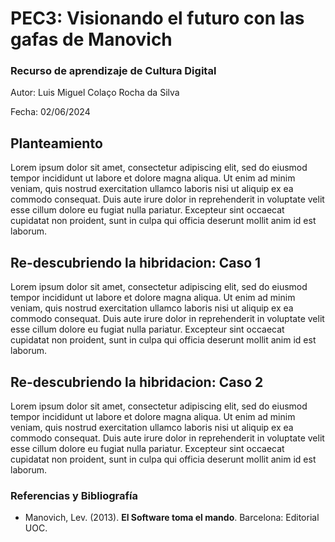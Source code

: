 # PEC3: Visionando el futuro con las gafas de Manovich

### Recurso de aprendizaje de Cultura Digital


Autor: Luis Miguel Colaço Rocha da Silva

Fecha: 02/06/2024

## Planteamiento

[](https://github.com/lmcolaco/PEC3_Manovich_Reloaded#planteamiento)

Lorem ipsum dolor sit amet, consectetur adipiscing elit, sed do eiusmod tempor incididunt ut labore et dolore magna aliqua. Ut enim ad minim veniam, quis nostrud exercitation ullamco laboris nisi ut aliquip ex ea commodo consequat. Duis aute irure dolor in reprehenderit in voluptate velit esse cillum dolore eu fugiat nulla pariatur. Excepteur sint occaecat cupidatat non proident, sunt in culpa qui officia deserunt mollit anim id est laborum.

## Re-descubriendo la hibridacion: Caso 1

[](https://github.com/lmcolaco/PEC3_Manovich_Reloaded#re-descubriendo-la-hibridacion-caso-1)

Lorem ipsum dolor sit amet, consectetur adipiscing elit, sed do eiusmod tempor incididunt ut labore et dolore magna aliqua. Ut enim ad minim veniam, quis nostrud exercitation ullamco laboris nisi ut aliquip ex ea commodo consequat. Duis aute irure dolor in reprehenderit in voluptate velit esse cillum dolore eu fugiat nulla pariatur. Excepteur sint occaecat cupidatat non proident, sunt in culpa qui officia deserunt mollit anim id est laborum.

## Re-descubriendo la hibridacion: Caso 2

[](https://github.com/lmcolaco/PEC3_Manovich_Reloaded#re-descubriendo-la-hibridacion-caso-2)

Lorem ipsum dolor sit amet, consectetur adipiscing elit, sed do eiusmod tempor incididunt ut labore et dolore magna aliqua. Ut enim ad minim veniam, quis nostrud exercitation ullamco laboris nisi ut aliquip ex ea commodo consequat. Duis aute irure dolor in reprehenderit in voluptate velit esse cillum dolore eu fugiat nulla pariatur. Excepteur sint occaecat cupidatat non proident, sunt in culpa qui officia deserunt mollit anim id est laborum.

### Referencias y Bibliografía

[](https://github.com/lmcolaco/PEC3_Manovich_Reloaded#referencias-y-bibliograf%C3%ADa)

- Manovich, Lev. (2013). **El Software toma el mando**. Barcelona: Editorial UOC.

